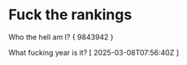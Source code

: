 # Fuck the rankings

Who the hell am I?
{ 9843942 }

What fucking year is it?
[ 2025-03-08T07:56:40Z ]
